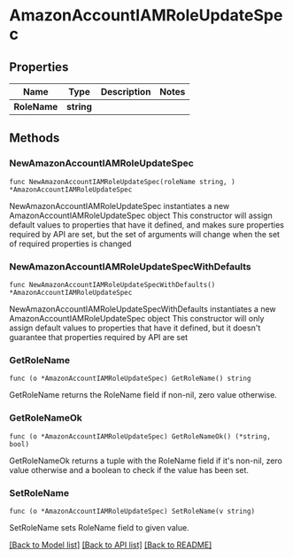 # AmazonAccountIAMRoleUpdateSpec

## Properties

Name | Type | Description | Notes
------------ | ------------- | ------------- | -------------
**RoleName** | **string** |  | 

## Methods

### NewAmazonAccountIAMRoleUpdateSpec

`func NewAmazonAccountIAMRoleUpdateSpec(roleName string, ) *AmazonAccountIAMRoleUpdateSpec`

NewAmazonAccountIAMRoleUpdateSpec instantiates a new AmazonAccountIAMRoleUpdateSpec object
This constructor will assign default values to properties that have it defined,
and makes sure properties required by API are set, but the set of arguments
will change when the set of required properties is changed

### NewAmazonAccountIAMRoleUpdateSpecWithDefaults

`func NewAmazonAccountIAMRoleUpdateSpecWithDefaults() *AmazonAccountIAMRoleUpdateSpec`

NewAmazonAccountIAMRoleUpdateSpecWithDefaults instantiates a new AmazonAccountIAMRoleUpdateSpec object
This constructor will only assign default values to properties that have it defined,
but it doesn't guarantee that properties required by API are set

### GetRoleName

`func (o *AmazonAccountIAMRoleUpdateSpec) GetRoleName() string`

GetRoleName returns the RoleName field if non-nil, zero value otherwise.

### GetRoleNameOk

`func (o *AmazonAccountIAMRoleUpdateSpec) GetRoleNameOk() (*string, bool)`

GetRoleNameOk returns a tuple with the RoleName field if it's non-nil, zero value otherwise
and a boolean to check if the value has been set.

### SetRoleName

`func (o *AmazonAccountIAMRoleUpdateSpec) SetRoleName(v string)`

SetRoleName sets RoleName field to given value.



[[Back to Model list]](../README.md#documentation-for-models) [[Back to API list]](../README.md#documentation-for-api-endpoints) [[Back to README]](../README.md)


